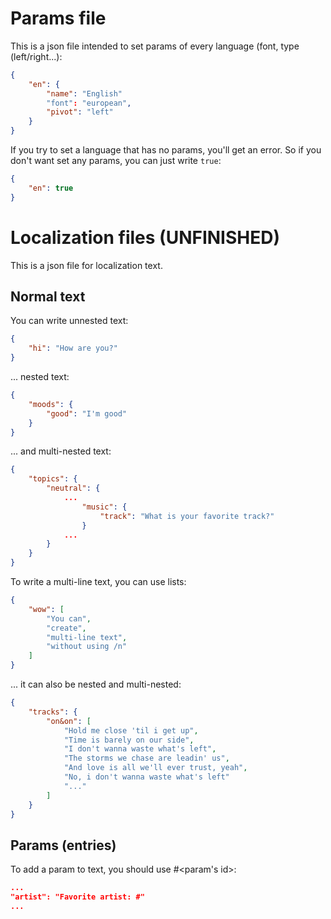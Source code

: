 # Params file
This is a json file intended to set params of every language (font, type (left/right...):
```json
{
	"en": {
		"name": "English"
		"font": "european",
		"pivot": "left"
	}
}
```
If you try to set a language that has no params, you'll get an error. So if you don't want set any params, you can just write `true`:
```json
{
	"en": true
}
```

# Localization files (UNFINISHED)
This is a json file for localization text.
## Normal text
You can write unnested text:
```json
{
	"hi": "How are you?"
}
```
... nested text:
```json
{
	"moods": {
		"good": "I'm good"
	}
}
```
... and multi-nested text:
```json
{
	"topics": {
		"neutral": {
			...
				"music": {
					"track": "What is your favorite track?"
				}
			...
		}
	}
}
```
To write a multi-line text, you can use lists:
```json
{
	"wow": [
		"You can",
		"create",
		"multi-line text",
		"without using /n"
	]
}
```
... it can also be nested and multi-nested:
```json
{
	"tracks": {
		"on&on": [
			"Hold me close 'til i get up",
			"Time is barely on our side",
			"I don't wanna waste what's left",
			"The storms we chase are leadin' us",
			"And love is all we'll ever trust, yeah",
			"No, i don't wanna waste what's left"
			"..."
		]
	}
}
```
## Params (entries)
To add a param to text, you should use #<param's id>:
```json
...
"artist": "Favorite artist: #"
...
```

